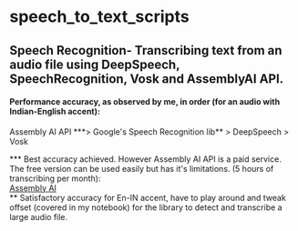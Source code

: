 # speech_to_text_scripts
<h2 style="font: calibri">Speech Recognition- Transcribing text from an audio file using DeepSpeech, SpeechRecognition, Vosk and AssemblyAI API. </h2>

<h4> Performance accuracy, as observed by me, in order (for an audio with Indian-English accent): </h3>
<p1> Assembly AI API ***> Google's Speech Recognition lib** > DeepSpeech > Vosk </p1>

<p2> *** Best accuracy achieved. However Assembly AI API is a paid service. The free version can be used easily but has it's limitations. (5 hours of transcribing per month): <br> <a href="https://www.assemblyai.com/?utm_source=google&utm_medium=cpc&utm_campaign=brand&utm_source=google&utm_medium=cpc&utm_campaign=Brand&utm_term=assemblyai&gclid=Cj0KCQjwr4eYBhDrARIsANPywCizR8ffTN2GC0JYEYCL6U7a8zOZ3yEyMLkVq6Bc2Z2ruOg2lPY9-WgaAjCcEALw_wcB"> Assembly AI </a>
<br>
** Satisfactory accuracy for En-IN accent, have to play around and tweak offset (covered in my notebook) for the library to detect and transcribe a large audio file.
<br>


